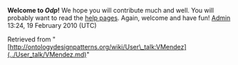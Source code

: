 __Welcome to _Odp_!__ We hope you will contribute much and well. 
You will probably want to read the [help pages](http://ontologydesignpatterns.org/wiki/Help:Contents "Help:Contents"). Again, welcome and have fun! [Admin](http://ontologydesignpatterns.org/wiki/index.php?title=User:Admin&action=edit&redlink=1 "User:Admin (not yet written)") 13:24, 19 February 2010 (UTC)





Retrieved from "[http://ontologydesignpatterns.org/wiki/User\_talk:VMendez](../User_talk/VMendez.md)"